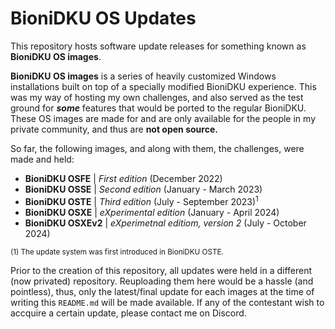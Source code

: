 # BioniDKU OS Updates 
This repository hosts software update releases for something known as **BioniDKU OS images**.

**BioniDKU OS images** is a series of heavily customized Windows installations built on top of a specially modified BioniDKU experience. This was my way of hosting my own challenges, and also served as the test ground for ***some*** features that would be ported to the regular BioniDKU. 
These OS images are made for and are only available for the people in my private community, and thus are **not open source.** 

So far, the following images, and along with them, the challenges, were made and held: 
- **BioniDKU OSFE** | *First edition* (December 2022)
- **BioniDKU OSSE** | *Second edition* (January - March 2023)
- **BioniDKU OSTE** | *Third edition* (July - September 2023)<sup>1</sup>
- **BioniDKU OSXE** | *eXperimental edition* (January - April 2024)
- **BioniDKU OSXEv2** |  *eXperimetnal editiom, version 2* (July - October 2024)

<sup>(1) The update system was first introduced in BioniDKU OSTE.</sup>

Prior to the creation of this repository, all updates were held in a different (now privated) repository. Reuploading them here would be a hassle (and pointless), thus, only the latest/final update for each images at the time of writing this `README.md` will be made available. If any of the contestant wish to accquire a certain update, please contact me on Discord. 

